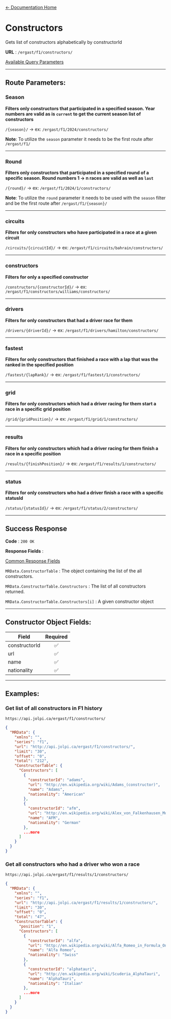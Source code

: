 [← Documentation Home](/docs/README.md)
# Constructors

Gets list of constructors alphabetically by constructorId

**URL** : `/ergast/f1/constructors/`

[Available Query Parameters](./README.md#query-parameters)

---

## Route Parameters:

### Season

**Filters only constructors that participated in a specified season. Year numbers are valid as is `current` to get the current season list of constructors**

`/{season}/` -> ex: `/ergast/f1/2024/constructors/`

**Note**: To utilize the `season` parameter it needs to be the first route after `/ergast/f1/`

---

### Round

**Filters only constructors that participated in a specified round of a specific season. Round numbers 1 -> n races are valid as well as `last`**

`/{round}/` -> ex: `/ergast/f1/2024/1/constructors/`

**Note**: To utilize the `round` parameter it needs to be used with the `season` filter and be the first route after `/ergast/f1/{season}/`

---

### circuits

**Filters for only constructors who have participated in a race at a given circuit**

`/circuits/{circuitId}/` -> ex: `/ergast/f1/circuits/bahrain/constructors/`

---

### constructors

**Filters for only a specified constructor**

`/constructors/{constructorId}/` -> ex: `/ergast/f1/constructors/williams/constructors/`

---

### drivers

**Filters for only constructors that had a driver race for them**

`/drivers/{driverId}/` -> ex: `/ergast/f1/drivers/hamilton/constructors/`


---

### fastest

**Filters for only constructors that finished a race with a lap that was the ranked in the specified position**

`/fastest/{lapRank}/` -> ex: `/ergast/f1/fastest/1/constructors/`


---

### grid

**Filters for only constructors which had a driver racing for them start a race in a specific grid position**

`/grid/{gridPosition}/` -> ex: `/ergast/f1/grid/1/constructors/`

---

### results

**Filters for only constructors which had a driver racing for them finish a race in a specific position**

`/results/{finishPosition}/` -> ex: `/ergast/f1/results/1/constructors/`

---

### status

**Filters for only constructors who had a driver finish a race with a specific statusId**

`/status/{statusId}/` -> ex: `/ergast/f1/status/2/constructors/`

---

## Success Response

**Code** : `200 OK`

**Response Fields** :

[Common Response Fields](./README.md#common-response-fields)

`MRData.ConstructorTable` : The object containing the list of the all constructors.

`MRData.ConstructorTable.Constructors` : The list of all constructors returned.

`MRData.ConstructorTable.Constructors[i]` : A given constructor object

---

## Constructor Object Fields:

|Field|Required|
|---|:---:|
|constructorId| ✅ |
|url|✅|
|name|✅|
|nationality|✅|

---

## Examples:

### Get list of all constructors in F1 history

`https://api.jolpi.ca/ergast/f1/constructors/`

```json
{
  "MRData": {
    "xmlns": "",
    "series": "f1",
    "url": "http://api.jolpi.ca/ergast/f1/constructors/",
    "limit": "30",
    "offset": "0",
    "total": "212",
    "ConstructorTable": {
      "Constructors": [
        {
          "constructorId": "adams",
          "url": "http://en.wikipedia.org/wiki/Adams_(constructor)",
          "name": "Adams",
          "nationality": "American"
        },
        {
          "constructorId": "afm",
          "url": "http://en.wikipedia.org/wiki/Alex_von_Falkenhausen_Motorenbau",
          "name": "AFM",
          "nationality": "German"
        },
        ...more
      ]
    }
  }
}
```

### Get all constructors who had a driver who won a race

`https://api.jolpi.ca/ergast/f1/results/1/constructors/`

```json
{
  "MRData": {
    "xmlns": "",
    "series": "f1",
    "url": "http://api.jolpi.ca/ergast/f1/results/1/constructors/",
    "limit": "30",
    "offset": "0",
    "total": "47",
    "ConstructorTable": {
      "position": "1",
      "Constructors": [
        {
          "constructorId": "alfa",
          "url": "http://en.wikipedia.org/wiki/Alfa_Romeo_in_Formula_One",
          "name": "Alfa Romeo",
          "nationality": "Swiss"
        },
        {
          "constructorId": "alphatauri",
          "url": "http://en.wikipedia.org/wiki/Scuderia_AlphaTauri",
          "name": "AlphaTauri",
          "nationality": "Italian"
        },
        ...more
      ]
    }
  }
}
```
